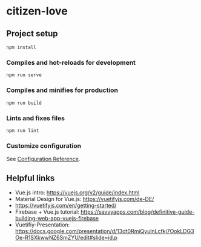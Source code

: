 # citizen-love

## Project setup
```
npm install
```

### Compiles and hot-reloads for development
```
npm run serve
```

### Compiles and minifies for production
```
npm run build
```

### Lints and fixes files
```
npm run lint
```

### Customize configuration
See [Configuration Reference](https://cli.vuejs.org/config/).


## Helpful links
* Vue.js intro: https://vuejs.org/v2/guide/index.html
* Material Design for Vue.js: https://vuetifyjs.com/de-DE/
* https://vuetifyjs.com/en/getting-started/
* Firebase + Vue.js tutorial: https://savvyapps.com/blog/definitive-guide-building-web-app-vuejs-firebase
* Vuetifiy-Presentation: https://docs.google.com/presentation/d/13dt0RmiQyulnLcfkj7OokLDG3Oe-R1SXkwwNZ6SmZYU/edit#slide=id.p
